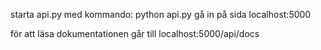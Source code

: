 starta api.py med kommando: python api.py
gå in på sida localhost:5000

för att läsa dokumentationen går till localhost:5000/api/docs